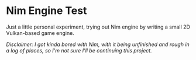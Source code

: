 # Nim Engine Test

Just a little personal experiment, trying out Nim engine by writing a small 2D Vulkan-based game engine.  

_Disclaimer: I got kinda bored with Nim, with it being unfinished and rough in a log of places, so I'm not sure I'll be continuing this project._
